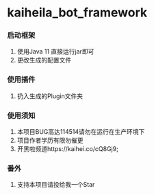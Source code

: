 # kaiheila_bot_framework

### 启动框架
1. 使用Java 11 直接运行jar即可
2. 更改生成的配置文件
### 使用插件
1. 扔入生成的Plugin文件夹
### 使用须知
1. 本项目BUG高达114514请勿在运行在生产环境下
2. 项目作者学历有限勿催更
3. 开黑啦频道https://kaihei.co/cQ8Gj9;
### 番外
1. 支持本项目请投给我一个Star
